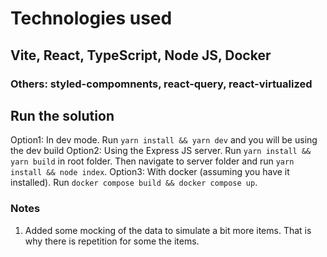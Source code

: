 # Technologies used
## Vite, React, TypeScript, Node JS, Docker
### Others: styled-compomnents, react-query, react-virtualized

## Run the solution
Option1: In dev mode. Run `yarn install && yarn dev` and you will be using the dev build
Option2: Using the Express JS server. Run `yarn install && yarn build` in root folder. Then navigate to server folder and run `yarn install && node index`.
Option3: With docker (assuming you have it installed). Run `docker compose build && docker compose up`.

### Notes
1. Added some mocking of the data to simulate a bit more items. That is why there is repetition for some the items.